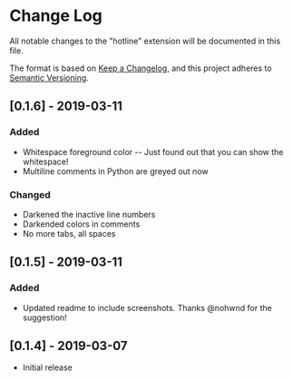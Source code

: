 # Change Log
All notable changes to the "hotline" extension will be documented in this file.

The format is based on [Keep a Changelog](https://keepachangelog.com/en/1.0.0/),
and this project adheres to [Semantic Versioning](https://semver.org/spec/v2.0.0.html).

## [0.1.6] - 2019-03-11
### Added
- Whitespace foreground color -- Just found out that you can show the whitespace!
- Multiline comments in Python are greyed out now
### Changed
- Darkened the inactive line numbers
- Darkended colors in comments
- No more tabs, all spaces

## [0.1.5] - 2019-03-11
### Added
- Updated readme to include screenshots. Thanks @nohwnd for the suggestion!

## [0.1.4] - 2019-03-07
- Initial release